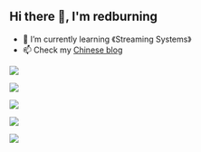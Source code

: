 ## Hi there 👋, I'm redburning

- 🌱 I’m currently learning 《Streaming Systems》
- 📫 Check my [Chinese blog](https://www.cnblogs.com/myownswordsman)

<!--
**redburning/redburning** is a ✨ _special_ ✨ repository because its `README.md` (this file) appears on your GitHub profile.

Here are some ideas to get you started:

- 🔭 I’m currently working on ...
- 🌱 I’m currently learning ...
- 👯 I’m looking to collaborate on ...
- 🤔 I’m looking for help with ...
- 💬 Ask me about ...
- 📫 How to reach me: ...
- 😄 Pronouns: ...
- ⚡ Fun fact: ...
-->


![](https://github-profile-summary-cards.vercel.app/api/cards/profile-details?username=redburning&theme=github)

![](https://github-profile-summary-cards.vercel.app/api/cards/repos-per-language?username=redburning&theme=github)

![](https://github-profile-summary-cards.vercel.app/api/cards/most-commit-language?username=redburning&theme=github)

![](https://github-profile-summary-cards.vercel.app/api/cards/stats?username=redburning&theme=github)

![](https://github-profile-summary-cards.vercel.app/api/cards/productive-time?username=redburning&theme=github)
